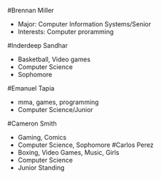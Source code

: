 #Brennan Miller
* Major: Computer Information Systems/Senior
* Interests: Computer proramming

#Inderdeep Sandhar
* Basketball, Video games
* Computer Science
* Sophomore

#Emanuel Tapia
* mma, games, programming
* Computer Science/Junior

#Cameron Smith
* Gaming, Comics
* Computer Science, Sophomore
#Carlos Perez
* Boxing, Video Games, Music, Girls
* Computer Science
* Junior Standing
